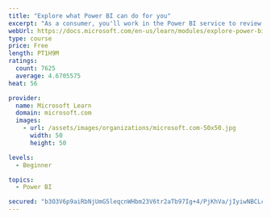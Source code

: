 ```yaml
---
title: "Explore what Power BI can do for you"
excerpt: "As a consumer, you'll work in the Power BI service to review and interact with content that has been shared with you. This module provides the foundational information that you need to work effectively in the Power BI service."
webUrl: https://docs.microsoft.com/en-us/learn/modules/explore-power-bi-service/
type: course
price: Free
length: PT1H9M
ratings:
  count: 7625
  average: 4.6705575
heat: 56

provider:
  name: Microsoft Learn
  domain: microsoft.com
  images:
    - url: /assets/images/organizations/microsoft.com-50x50.jpg
      width: 50
      height: 50

levels:
  - Beginner

topics:
  - Power BI

secured: "b3O3V6p9aiRbNjUmG5leqcnWHbm23V6tr2aTb97Ig+4/PjKhVa/jIyiwNBCLcWFNYvNlIrOye1hpOvWi+ylbvLueqkcoBI8/zk+kNo5J1oox0UpDanSELWoh96iMDu0ZbSfpYAd6XkIJ+CQufAdfaTaKpqNNhD64bujpnX5PlxxHM4wOCJK/QQiFURHfvcQyoDB/mVXw/qdwzsA5TNwNRn0wrAq5J5S2hdZfQF2cfjEFdCn5YDJ0M4P6TlyoD5LjQKhcEhyV2OLSiQqkE+61WK4CWPjPp3TBn9QqgyjGvGNoC9SXYOgpbvL236DgqtQY9sthlfh9VaIr3MAkt+R1vtPk4u9XU/Qga60oYqsezAGr1t9zwlA08wp7u7zz0tqBV8h0+s3RyI1pyh3svsDqkmFmFw2F3HTp4ZmfGi4odhw=;JIausgbZZ0xyVvuUT3HiAA=="
---
```


